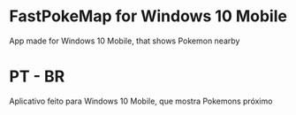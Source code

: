 # FastPokeMap for Windows 10 Mobile
App made for Windows 10 Mobile, that shows Pokemon nearby
# PT - BR
Aplicativo feito para Windows 10 Mobile, que mostra Pokemons próximo
